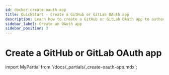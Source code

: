 ```yaml
---
id: docker-create-oauth-app
title: QuickStart - Create a GitHub or GitLab OAuth app
description: Learn how to create a GitHub or GitLab OAuth app to authorize your Git repository to store user and project information.
sidebar_label: Create an OAuth app
sidebar_position: 3
---
```



# Create a GitHub or GitLab OAuth app

import MyPartial from '/docs/_partials/_create-oauth-app.mdx';

<MyPartial />

